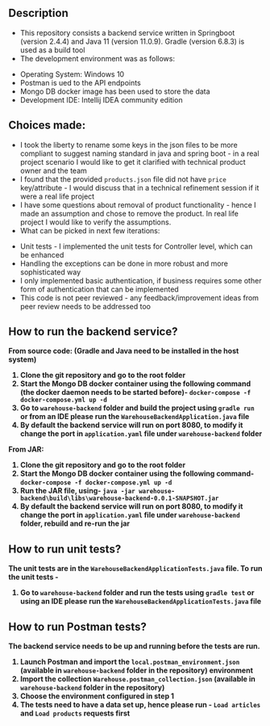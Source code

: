 ## Description
* This repository consists a backend service written in Springboot (version 2.4.4) and Java 11 (version 11.0.9). Gradle (version 6.8.3) is used as a build tool
* The development environment was as follows:
- Operating System: Windows 10
- Postman is ued to the API endpoints 
- Mongo DB docker image has been used to store the data 
- Development IDE: Intellij IDEA community edition

## Choices made:
* I took the liberty to rename some keys in the json files to be more compliant to suggest naming standard in java and spring boot - in a real project scenario I would like to get it clarified with technical product owner and the team
* I found that the provided `products.json` file did not have `price` key/attribute - I would discuss that in a technical refinement session if it were a real life project
* I have some questions about removal of product functionality - hence I made an assumption and chose to remove the product. In real life project I would like to verify the assumptions.
* What can be picked in next few iterations:
- Unit tests - I implemented the unit tests for Controller level, which can be enhanced
- Handling the exceptions can be done in more robust and more sophisticated way
- I only implemented basic authentication, if business requires some other form of authentication that can be implemented
- This code is not peer reviewed - any feedback/improvement ideas from peer review needs to be addressed too

## How to run the backend service?
<b>From source code:<b> (Gradle and Java need to be installed in the host system)
1. Clone the git repository and go to the root folder
2. Start the Mongo DB docker container using the following command (the docker daemon needs to be started before)-
`docker-compose -f docker-compose.yml up -d`
3. Go to `warehouse-backend` folder and build the project using
`gradle run` or from an IDE please run the `WarehouseBackendApplication.java` file
4. By default the backend service will run on port 8080, to modify it change the port in `application.yaml` file under `warehouse-backend` folder   

<b>From JAR:<b>
1. Clone the git repository and go to the root folder
2. Start the Mongo DB docker container using the following command-
`docker-compose -f docker-compose.yml up -d`
3. Run the JAR file, using-
`java -jar warehouse-backend\build\libs\warehouse-backend-0.0.1-SNAPSHOT.jar`
4. By default the backend service will run on port 8080, to modify it change the port in `application.yaml` file under `warehouse-backend` folder, rebuild and re-run the jar

## How to run unit tests?
The unit tests are in the `WarehouseBackendApplicationTests.java` file. To run the unit tests -
1. Go to `warehouse-backend` folder and run the tests using
`gradle test` or using an IDE please run the `WarehouseBackendApplicationTests.java` file

## How to run Postman tests?
The backend service needs to be up and running before the tests are run.
1. Launch Postman and import the `local.postman_environment.json` (available in `warehouse-backend` folder in the repository) environment
2. Import the collection `Warehouse.postman_collection.json` (available in `warehouse-backend` folder in the repository)
3. Choose the environment configured in step 1
4. The tests need to have a data set up, hence please run -
`Load articles` and `Load products` requests first
